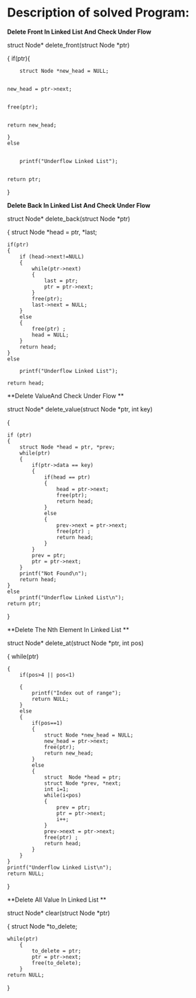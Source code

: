 
# Description of solved Program:





**Delete Front In Linked List And Check Under Flow**


struct Node* delete_front(struct Node *ptr)


{
    if(ptr){
    
    
        struct Node *new_head = NULL;
        
        
    new_head = ptr->next;
    
    
    free(ptr);
    
    
    return new_head;
    
    }
    else
    
    
        printf("Underflow Linked List");
        
        
    return ptr;
}





**Delete Back  In Linked List And Check Under Flow**



struct Node* delete_back(struct Node *ptr)


{
    struct Node *head = ptr, *last;
    
    
    if(ptr)
    {
        if (head->next!=NULL)
        {
            while(ptr->next)
            {
                last = ptr;
                ptr = ptr->next;
            }
            free(ptr);
            last->next = NULL;
        }
        else
        {
            free(ptr) ;
            head = NULL;
        }
        return head;
    }
    else
    
        printf("Underflow Linked List");
        
    return head;
    
    
    
    
    
    
    
    
  **Delete ValueAnd Check Under Flow **
   
   
   
   struct Node* delete_value(struct Node *ptr, int key)
   
{

    if (ptr)
    {
        struct Node *head = ptr, *prev;
        while(ptr)
        {
            if(ptr->data == key)
            {
                if(head == ptr)
                {
                    head = ptr->next;
                    free(ptr);
                    return head;
                }
                else
                {
                    prev->next = ptr->next;
                    free(ptr) ;
                    return head;
                }
            }
            prev = ptr;
            ptr = ptr->next;
        }
        printf("Not Found\n");
        return head;
    }
    else
        printf("Underflow Linked List\n");
    return ptr;
}





**Delete The Nth Element In Linked List **



struct Node* delete_at(struct Node *ptr, int pos)


{
    while(ptr)
    
    {
        if(pos>4 || pos<1)
        
        {
            printf("Index out of range");
            return NULL;
        }
        else
        {
            if(pos==1)
            {
                struct Node *new_head = NULL;
                new_head = ptr->next;
                free(ptr);
                return new_head;
            }
            else
            {
                struct  Node *head = ptr;
                struct Node *prev, *next;
                int i=1;
                while(i<pos)
                {
                    prev = ptr;
                    ptr = ptr->next;
                    i++;
                }
                prev->next = ptr->next;
                free(ptr) ;
                return head;
            }
        }
    }
    printf("Underflow Linked List\n");
    return NULL;
}



**Delete All Value In Linked List **
 
 
 
 struct Node* clear(struct Node *ptr)
 
 
{
    struct Node *to_delete;
    
    while(ptr)
        {
            to_delete = ptr;
            ptr = ptr->next;
            free(to_delete);
        }
    return NULL;
}


